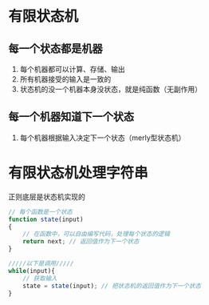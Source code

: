 # 有限状态机
## 每一个状态都是机器
1. 每个机器都可以计算、存储、输出
2. 所有机器接受的输入是一致的
3. 状态机的没一个机器本身没状态，就是纯函数（无副作用）

## 每一个机器知道下一个状态
1. 每个机器根据输入决定下一个状态（merly型状态机）

# 有限状态机处理字符串

 正则底层是状态机实现的

```js
// 每个函数是一个状态
function state(input)
{
    // 在函数中，可以自由编写代码，处理每个状态的逻辑
    return next; // 返回值作为下一个状态
}

/////以下是调用/////
while(input){
    // 获取输入
    state = state(input); // 把状态机的返回值作为下一个状态
}
```